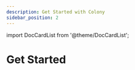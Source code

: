 ```yaml
---
description: Get Started with Colony
sidebar_position: 2
---
```


import DocCardList from '@theme/DocCardList';

# Get Started

<DocCardList />